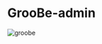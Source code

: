 # GrooBe-admin


![groobe](https://user-images.githubusercontent.com/71294563/175486910-d47f47ac-1833-4803-ba12-dbb7a0b4e5b7.png)
